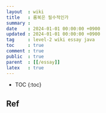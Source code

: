 ```yaml
---
layout  : wiki
title   : 롬복은 필수적인가
summary : 
date    : 2024-01-01 00:00:00 +0900
updated : 2024-01-01 00:00:00 +0900
tag     : level-2 wiki essay java
toc     : true
comment : true
public  : true
parent  : [[/essay]]
latex   : true
---
```

* TOC
{:toc}



## Ref